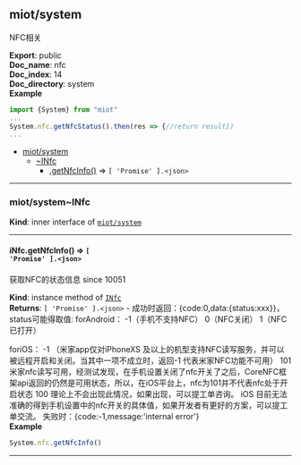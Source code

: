 <a name="module_miot/system"></a>

## miot/system
NFC相关

**Export**: public  
**Doc_name**: nfc  
**Doc_index**: 14  
**Doc_directory**: system  
**Example**  
```js
import {System} from "miot"
...
System.nfc.getNfcStatus().then(res => {//return result})
...
```

* [miot/system](#module_miot/system)
    * [~INfc](#module_miot/system..INfc)
        * [.getNfcInfo()](#module_miot/system..INfc+getNfcInfo) ⇒ <code>[ &#x27;Promise&#x27; ].&lt;json&gt;</code>


* * *

<a name="module_miot/system..INfc"></a>

### miot/system~INfc
**Kind**: inner interface of [<code>miot/system</code>](#module_miot/system)  

* * *

<a name="module_miot/system..INfc+getNfcInfo"></a>

#### iNfc.getNfcInfo() ⇒ <code>[ &#x27;Promise&#x27; ].&lt;json&gt;</code>
获取NFC的状态信息
since 10051

**Kind**: instance method of [<code>INfc</code>](#module_miot/system..INfc)  
**Returns**: <code>[ &#x27;Promise&#x27; ].&lt;json&gt;</code> - 成功时返回：{code:0,data:{status:xxx}}，
status可能得取值:
 forAndroid： -1（手机不支持NFC）
              0（NFC关闭）
              1（NFC已打开）
              
 foriOS：  -1  （米家app仅对iPhoneXS 及以上的机型支持NFC读写服务，并可以被远程开启和关闭。当其中一项不成立时，返回-1 代表米家NFC功能不可用）
           101   米家nfc读写可用，经测试发现，在手机设置关闭了nfc开关了之后，CoreNFC框架api返回的仍然是可用状态，所以，在iOS平台上，nfc为101并不代表nfc处于开启状态
           100   理论上不会出现此情况，如果出现，可以提工单咨询。
 iOS 目前无法准确的得到手机设置中的nfc开关的具体值，如果开发者有更好的方案，可以提工单交流。
失败时：{code:-1,message:'internal error'}  
**Example**  
```js
System.nfc.getNfcInfo()
```

* * *

